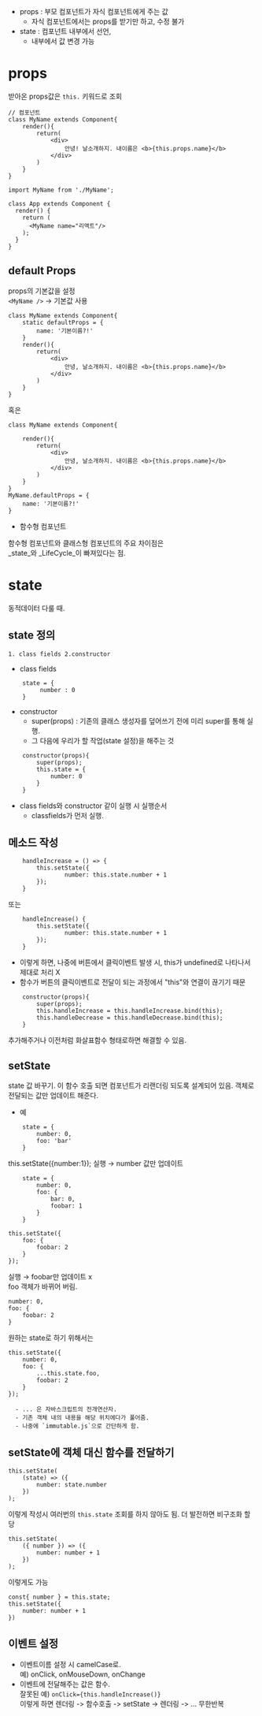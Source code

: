 - props : 부모 컴포넌트가 자식 컴포넌트에게 주는 값
    - 자식 컴포넌트에서는 props를 받기만 하고, 수정 불가
- state : 컴포넌트 내부에서 선언,
    - 내부에서 값 변경 가능

# props
받아온 props값은 `this.` 키워드로 조회
~~~
// 컴포넌트
class MyName extends Component{
    render(){
        return(
            <div>
                안녕! 날소개하지. 내이름은 <b>{this.props.name}</b>
            </div>
        )
    }
}
~~~

~~~
import MyName from './MyName';

class App extends Component {
  render() {
    return (
      <MyName name="리액트"/>
    );
  }
}
~~~

## default Props
props의 기본값을 설정\
`<MyName />` → 기본값 사용
~~~
class MyName extends Component{
    static defaultProps = {
        name: '기본이름?!'
    }
    render(){
        return(
            <div>
                안녕, 날소개하지. 내이름은 <b>{this.props.name}</b>
            </div>
        )
    }
}
~~~
혹은
~~~
class MyName extends Component{
    
    render(){
        return(
            <div>
                안녕, 날소개하지. 내이름은 <b>{this.props.name}</b>
            </div>
        )
    }
}
MyName.defaultProps = {
    name: '기본이름?!'
}
~~~
- 함수형 컴포넌트

함수형 컴포넌트와 클래스형 컴포넌트의 주요 차이점은\
_state_와 _LifeCycle_이 빠져있다는 점.

# state
동적데이터 다룰 때.

## state 정의
    1. class fields 2.constructor
- class fields 
~~~
    state = {
         number : 0
    }
~~~
- constructor
  - super(props) : 기존의 클래스 생성자를 덮어쓰기 전에 미리 super를 통해 실행.
  - 그 다음에 우리가 할 작업(state 설정)을 해주는 것
~~~
    constructor(props){
        super(props);
        this.state = {
            number: 0
        }
    }
~~~ 

- class fields와 constructor 같이 실행 시 실행순서
  -  classfields가 먼저 실행. 

## 메소드 작성

~~~ 
    handleIncrease = () => {
        this.setState({
                number: this.state.number + 1
        });
    }
~~~

또는
~~~
    handleIncrease() {
        this.setState({
                number: this.state.number + 1
        });
    }
~~~
- 이렇게 하면, 나중에 버튼에서 클릭이벤트 발생 시, this가 undefined로 나타나서 제대로 처리 X
- 함수가 버튼의 클릭이벤트로 전달이 되는 과정에서 "this"와 연결이 끊기기 때문

~~~
    constructor(props){
        super(props);
        this.handleIncrease = this.handleIncrease.bind(this);
        this.handleDecrease = this.handleDecrease.bind(this);
    }
~~~
추가해주거나 이전처럼 화살표함수 형태로하면 해결할 수 있음.

## setState
state 값 바꾸기.
이 함수 호출 되면 컴포넌트가 리랜더링 되도록 설계되어 있음.
객체로 전달되는 값만 업데이트 해준다.

- 예
~~~
    state = {
        number: 0,
        foo: 'bar'
    }
~~~

this.setState({number:1}); 실행 → number 값만 업데이트

~~~
    state = {
        number: 0,
        foo: {
            bar: 0,
            foobar: 1
        }
    }
~~~
~~~
this.setState({
    foo: {
        foobar: 2
    }
}); 
~~~
실행 → foobar만 업데이트 x\
foo 객체가 바뀌어 버림.

~~~
number: 0,
foo: {
    foobar: 2
}
~~~

원하는 state로 하기 위해서는
~~~
this.setState({
    number: 0,
    foo: {
        ...this.state.foo,
        foobar: 2
    }
});
~~~
      - ... 은 자바스크립트의 전개연산자.
      - 기존 객체 내의 내용을 해당 위치에다가 풀어줌.
      - 나중에 `immutable.js`으로 간단하게 함.


## setState에 객체 대신 함수를 전달하기
~~~
this.setState(
    (state) => ({
        number: state.number
    })
);
~~~
이렇게 작성시 여러번의 `this.state` 조회를 하지 않아도 됨. 더 발전하면 비구조화 할당
~~~
this.setState(
    ({ number }) => ({
        number: number + 1
    })
);
~~~

이렇게도 가능
~~~
const{ number } = this.state;
this.setState({
    number: number + 1
})
~~~
## 이벤트 설정
- 이벤트이름 설정 시 camelCase로.\
예) onClick, onMouseDown, onChange
- 이벤트에 전달해주는 값은 함수.\
잘못된 예) `onClick={this.handleIncrease()}`\
이렇게 하면 렌더링 -> 함수호출 -> setState -> 렌더링 -> ... 무한반복

